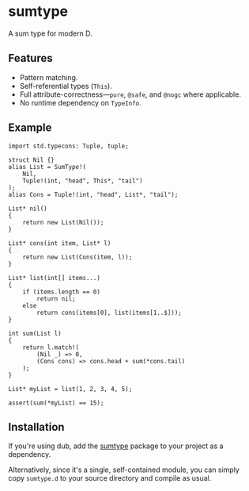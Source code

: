 sumtype
=======

A sum type for modern D.

Features
--------

- Pattern matching.
- Self-referential types (`This`).
- Full attribute-correctness—`pure`, `@safe`, and `@nogc` where applicable.
- No runtime dependency on `TypeInfo`.

Example
-------

    import std.typecons: Tuple, tuple;

    struct Nil {}
    alias List = SumType!(
        Nil,
        Tuple!(int, "head", This*, "tail")
    );
    alias Cons = Tuple!(int, "head", List*, "tail");

    List* nil()
    {
        return new List(Nil());
    }

    List* cons(int item, List* l)
    {
        return new List(Cons(item, l));
    }

    List* list(int[] items...)
    {
        if (items.length == 0)
            return nil;
        else
            return cons(items[0], list(items[1..$]));
    }

    int sum(List l)
    {
        return l.match!(
            (Nil _) => 0,
            (Cons cons) => cons.head + sum(*cons.tail)
        );
    }

    List* myList = list(1, 2, 3, 4, 5);

    assert(sum(*myList) == 15);


Installation
------------

If you're using dub, add the [sumtype](https://code.dlang.org/packages/sumtype)
package to your project as a dependency.

Alternatively, since it's a single, self-contained module, you can simply copy
`sumtype.d` to your source directory and compile as usual.

